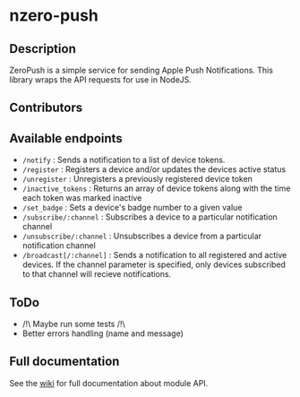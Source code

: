 # nzero-push

## Description

ZeroPush is a simple service for sending Apple Push Notifications. This library wraps the API requests for use in NodeJS.

## Contributors

## Available endpoints

* `/notify` : Sends a notification to a list of device tokens.
* `/register` : Registers a device and/or updates the devices active status
* `/unregister` : Unregisters a previously registered device token
* `/inactive_tokens` : Returns an array of device tokens along with the time each token was marked inactive
* `/set_badge` : Sets a device's badge number to a given value
* `/subscribe/:channel` : Subscribes a device to a particular notification channel
* `/unsubscribe/:channel` : Unsubscribes a device from a particular notification channel
* `/broadcast[/:channel]` : Sends a notification to all registered and active devices. If the channel parameter is specified, only devices subscribed to that channel will recieve notifications.

## ToDo

* /!\ Maybe run some tests /!\
* Better errors handling (name and message)

## Full documentation

See the [wiki](https://github.com/linitix/nzero-push/wiki) for full documentation about module API.